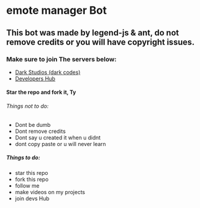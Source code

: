 # emote manager Bot
## This bot was made by legend-js & ant, do not remove credits or you will have copyright issues.
### Make sure to join The servers below:
- [Dark Studios (dark codes)](https://discord.gg/devs)
- [Developers Hub](https://discord.gg/avbmZBrDsk)
#### Star the repo and fork it, Ty
###### Things not to do:
- Dont be dumb
- Dont remove credits
- Dont say u created it when u didnt
- dont copy paste or u will never learn
##### Things to do:
- star this repo
- fork this repo
- follow me
- make videos on my projects
- join devs Hub
